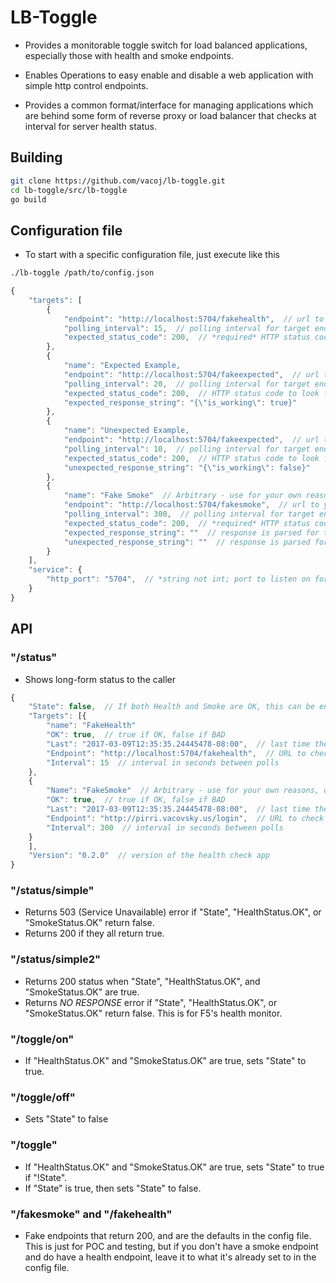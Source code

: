 # LB-Toggle

- Provides a monitorable toggle switch for load balanced applications, especially those with health and smoke endpoints.

- Enables Operations to easy enable and disable a web application with simple http control endpoints.

- Provides a common format/interface for managing applications which are behind some form of reverse proxy or load balancer that checks at interval for server health status.

## Building

``` bash
git clone https://github.com/vacoj/lb-toggle.git
cd lb-toggle/src/lb-toggle
go build
```

## Configuration file

- To start with a specific configuration file, just execute like this

``` bash
./lb-toggle /path/to/config.json
```

``` javascript
{
    "targets": [
        {
            "endpoint": "http://localhost:5704/fakehealth",  // url to your application's health endpoint
            "polling_interval": 15,  // polling interval for target endpoint, in seconds
            "expected_status_code": 200,  // *required* HTTP status code to look for.  If this isn't returned when the check happens, we mark OK as false.
        },
        {
            "name": "Expected Example,
            "endpoint": "http://localhost:5704/fakeexpected",  // url to your application's health endpoint
            "polling_interval": 20,  // polling interval for target endpoint, in seconds
            "expected_status_code": 200,  // HTTP status code to look for.  If this isn't returned when the check happens, we mark OK as false.
            "expected_response_string": "{\"is_working\": true}"
        },
        {
            "name": "Unexpected Example,
            "endpoint": "http://localhost:5704/fakeexpected",  // url to your application's health endpoint
            "polling_interval": 10,  // polling interval for target endpoint, in seconds
            "expected_status_code": 200,  // HTTP status code to look for.  If this isn't returned when the check happens, we mark OK as false.
            "unexpected_response_string": "{\"is_working\": false}"
        },
        {
            "name": "Fake Smoke"  // Arbitrary - use for your own reasons, or leave it blank.
            "endpoint": "http://localhost:5704/fakesmoke",  // url to your application's health endpoint
            "polling_interval": 300,  // polling interval for target endpoint, in seconds
            "expected_status_code": 200,  // *required* HTTP status code to look for.  If this isn't returned when the check happens, we mark OK as false.
            "expected_response_string": ""  // response is parsed for this string.  If expected_response_string is blank, check is ignored.  If found, OK is true
            "unexpected_response_string": ""  // response is parsed for this string.  If unexpected_response_string is blank, check is ignored.  If found, OK is false  (an example would be searching repsonse text for {"thisthing": false}, and if found, causes OK to be set to false)
        }
    ],
    "service": {
        "http_port": "5704",  // *string not int; port to listen on for incoming web requests
    }
}
```

## API

### "/status"

- Shows long-form status to the caller

``` javascript
{
    "State": false,  // If both Health and Smoke are OK, this can be enabled.  If either of the mentioned are *NOT OK*, will be false.  If both endpoints are OK, this can be toggled true and false.
    "Targets": [{
        "name": "FakeHealth"
        "OK": true,  // true if OK, false if BAD
        "Last": "2017-03-09T12:35:35.24445478-08:00",  // last time the status of the health endpoint was OK
        "Endpoint": "http://localhost:5704/fakehealth",  // URL to check for status
        "Interval": 15  // interval in seconds between polls
    },
    {
        "Name": "FakeSmoke"  // Arbitrary - use for your own reasons, or leave it blank.
        "OK": true,  // true if OK, false if BAD
        "Last": "2017-03-09T12:35:35.24445478-08:00",  // last time the status of the health endpoint was OK
        "Endpoint": "http://pirri.vacovsky.us/login",  // URL to check for status
        "Interval": 300  // interval in seconds between polls
    }
    ],
    "Version": "0.2.0"  // version of the health check app
}
```

### "/status/simple"

- Returns 503 (Service Unavailable) error if "State", "HealthStatus.OK", or "SmokeStatus.OK" return false.
- Returns 200 if they all return true.

### "/status/simple2"

- Returns 200 status when "State", "HealthStatus.OK", and "SmokeStatus.OK" are true.
- Returns *NO RESPONSE* error if "State", "HealthStatus.OK", or "SmokeStatus.OK" return false.  This is for F5's health monitor.

### "/toggle/on"

- If "HealthStatus.OK" and "SmokeStatus.OK" are true, sets "State" to true.

### "/toggle/off"

- Sets "State" to false

### "/toggle"

- If "HealthStatus.OK" and "SmokeStatus.OK" are true, sets "State" to true if "!State".
- If "State" is true, then sets "State" to false.

### "/fakesmoke" and "/fakehealth"

- Fake endpoints that return 200, and are the defaults in the config file.  This is just for POC and testing, but if you don't have a smoke endpoint and do have a health endpoint, leave it to what it's already set to in the config file.
